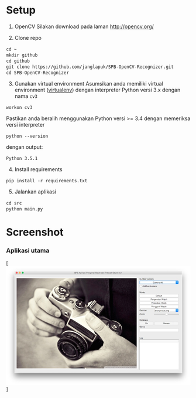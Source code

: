 # Setup

1. OpenCV
   Silakan download pada laman http://opencv.org/
   
2. Clone repo
```
cd ~
mkdir github
cd github
git clone https://github.com/janglapuk/SPB-OpenCV-Recognizer.git
cd SPB-OpenCV-Recognizer
```
   
3. Gunakan virtual environment
   Asumsikan anda memiliki virtual environment ([virtualenv](http://docs.python-guide.org/en/latest/dev/virtualenvs/)) dengan interpreter Python versi 3.x dengan nama `cv3`
```
workon cv3
```
   Pastikan anda beralih menggunakan Python versi >= 3.4 dengan memeriksa versi interpreter
```
python --version
```
   dengan output:
```
Python 3.5.1
```

4. Install requirements
```
pip install -r requirements.txt
```

5. Jalankan aplikasi
```
cd src
python main.py
```

# Screenshot
### Aplikasi utama
[![MAIN APP](img/mainapp.jpg)]